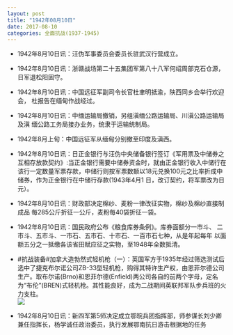 ```yaml
---
layout: post
title: "1942年08月10日"
date: 2017-08-10
categories: 全面抗战(1937-1945)
---
```


<meta name="referrer" content="no-referrer" />

- 1942年8月10日讯：汪伪军事委员会委员长驻武汉行营成立。 

- 1942年8月10日讯：浙赣战场第二十五集团军第八十八军何绍周部克石仓源，日军退松阳固守。 

- 1942年8月10日讯：中国远征军副司令长官杜聿明抵渝，陕西同乡会举行欢迎会， 杜报告在缅甸作战经过。 

- 1942年8月10日讯：中缅运输局撤销，另组滇缅公路运输局、川滇公路运输局及滇 缅公路工务局接办业务，统隶于运输统制局。 

- 1942年8月上旬：中国远征军从缅甸分别撤至印度及滇西。 

- 1942年8月10日讯：日正金银行与汪伪中央储备银行签订《军用票及中储券之互相存放款契约》:当正金银行需要中储券资金时，就由正金银行收入中储行在该行一定数量军票存款，中储行则按军票数额以18元兑换100元之比率折成中储券，作为正金银行在中储行存款(1943年4月1 日，改订契约，将军票改为日元）。 

- 1942年8月10日讯：财政部决定棉纱、麦粉一律改征实物，棉纱及棉纱直接制成品 每285公斤折征一公斤，麦粉每40袋折征一袋。 

- 1942年8月10日讯：国民政府公布《粮食库券条例》。库券面额分一市斗、 二市斗、五市斗、一市石、五市石、十市石、一百市石七种，从是年起每年 以面额五分之一抵缴各该省田赋应征之实物，至1948年全数抵清。 

- #抗战装备#加拿大造勃然式轻机枪（一）：英国军方于1935年经过筛选测试后选中了捷克布尔诺公司ZB-33型轻机枪，购得其特许生产权，由恩菲尔德公司生产。取布尔诺(Brno)和恩菲尔德(Enfield)两公司各自的前两个字母，定名为“布伦”(BREN)式轻机枪。其性能良好，成为二战期间英联邦军队步兵班的火力支柱。 <br/><img src="https://wx2.sinaimg.cn/large/aca367d8ly1fieecpholmj20fa138qa2.jpg" />

- 1942年8月10日讯：新四军第5师决定成立鄂皖兵团指挥部，师参谋长刘少卿兼任指挥长，杨学诚任政治委员，执行发展鄂南抗日游击根据地的任务 

